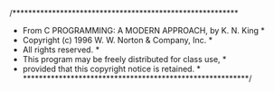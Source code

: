 /*********************************************************
 * From C PROGRAMMING: A MODERN APPROACH, by K. N. King  *
 * Copyright (c) 1996 W. W. Norton & Company, Inc.       *
 * All rights reserved.                                  *
 * This program may be freely distributed for class use, *
 * provided that this copyright notice is retained.      *
 *********************************************************/
